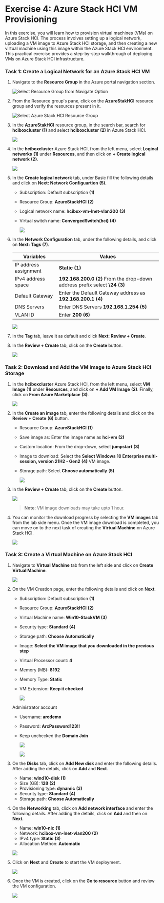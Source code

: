 # Exercise 4: Azure Stack HCI VM Provisioning

In this exercise, you will learn how to provision virtual machines (VMs) on Azure Stack HCI. The process involves setting up a logical network, uploading a VM image to Azure Stack HCI storage, and then creating a new virtual machine using this image within the Azure Stack HCI environment. This practical exercise provides a step-by-step walkthrough of deploying VMs on Azure Stack HCI infrastructure.

### Task 1: Create a Logical Network for an Azure Stack HCI VM

1. Navigate to the **Resource Group** in the Azure portal navigation section.

   ![](.././media/navigate-resource-group.png "Select Resource Group from Navigate Option")

2. From the Resource group's pane, click on the **AzureStakHCI** resource group and verify the resources present in it.

   ![](media/azurestackhci-rg.png "Select Azure Stack HCI Resource Group")

3. In the  **AzureStakHCI** resource group, in the search bar, search for **hciboxcluster** **(1)** and select **hciboxcluster** **(2)** in Azure Stack HCI.

   ![](media/selecth-ciboxcluster-hci.png)

4. In the **hciboxcluster** Azure Stack HCI, from the left menu, select **Logical networks** **(1)** under **Resources**, and then click on **+ Create logical network** **(2)**.

   ![](media/logic2network-create.png)

5. In the **Create logical network** tab, under Basic fill the following details and click on **Next: Network Configuartion** **(5)**.

    - Subscription: Default subscription **(1)**
    - Resource Group: **AzureStackHCI** **(2)**
    - Logical network name: **hcibox-vm-lnet-vlan200** **(3)**
    - Virtual switch name: **ConvergedSwitch(hci)** **(4)**

      ![](media/logic-2network-basic.png)

6. In the **Network Configuration** tab, under the following details, and click on **Next: Tags** **(7)**.

    | **Variables**                | **Values**                                                    |
    | ---------------------------- |---------------------------------------------------------------|
    | IP address assignment | **Static** **(1)** |
    | IPv4 address space    | **192.168.200.0** **(2)** From the drop-down address prefix select **\24** **(3)** |
    | Default Gateway       | Enter the Default Gateway address as **192.168.200.1** **(4)** |
    | DNS Servers           | Enter DNS Servers **192.168.1.254** **(5)** |
    | VLAN ID               | Enter **200** **(6)** | 

      ![](media/logic-2network-network.png)

7. In the **Tag** tab, leave it as default and click **Next: Review + Create**.

8. In the **Review + Create** tab, click on the **Create** button.

   ![](media/logic-2network-create.png)

### Task 2: Download and Add the VM Image to Azure Stack HCI Storage

1. In the **hciboxcluster** Azure Stack HCI, from the left menu, select **VM Image** **(1)** under **Resources**, and click on **+ Add VM Image** **(2)**. Finally, click on **From Azure Marketplace** **(3)**.

   ![](media/vmimage-creat.png)

11. In the **Create an image** tab, enter the following details and click on the **Review + Create** **(6)** button.

    - Resource Group: **AzureStackHCI** **(1)**
    - Save image as: Enter the image name as **hci-vm** **(2)**
    - Custom location: From the drop-down, select **jumpstart** **(3)**
    - Image to download: Select the **Select Windows 10 Enterprise multi-session, version 21H2 - Gen2** **(4)** VM image.
    - Storage path: Select **Choose automatically** **(5)**

      ![](media/vmimagebasic.png)

11. In the **Review + Create** tab, click on the **Create** button.

    ![](media/vmimagecreate.png)

    > **Note**: VM image downloads may take upto 1 hour.
    
12. You can monitor the download progress by selecting the **VM images** tab from the lab side menu. Once the VM image download is completed, you can move on to the next task of creating the **Virtual Machine** on Azure Stack HCI.

     ![](media/vmdownlaodes.png)

### Task 3: Create a Virtual Machine on Azure Stack HCI

1. Navigate to **Virtual Machine** tab from the left side and click on **Create Virtual Machine**.

     ![](media/createvms.png)

2. On the VM Creation page, enter the following details and click on **Next**. 

    - Subscription: Default subscription **(1)**
    - Resource Group: **AzureStackHCI** **(2)**
    - Virtual Machine name: **Win10-StackVM** **(3)**
    - Security type: **Standard** **(4)**
    - Storage path: **Choose Automatically**
    - Image: **Select the VM image that you downloaded in the previous step**
    - Virtual Processor count: **4**
    - Memory (MB): **8192**
    - Memory Type: **Static**
    - VM Extension: **Keep it checked**
      
      ![](media/vmcreate1.png)
      
   Administrator account
   
    - Username: **arcdemo**
    - Password: **ArcPassword123!!**
    - Keep unchecked the **Domain Join**
  
      ![](media/vmcreate2.png)

      ![](media/vmcreate4.png)

3. On the **Disks** tab, click on **Add New disk** and enter the following details. After adding the details, click on **Add** and **Next**. 

    - Name: **wind10-disk** **(1)**
    - Size (GB): **128** **(2)**
    - Provisioning type: **dynamic** **(3)**
    - Security type: **Standard** **(4)**
    - Storage path: **Choose Automatically**
    
  

4. On the **Networking** tab, click on **Add network interface** and enter the following details. After adding the details, click on **Add** and then on **Next**.

    - Name: **win10-nic** **(1)**
    - Network: **hcibox-vm-lnet-vlan200** **(2)**
    - IPv4 type: **Static** **(3)**
    - Allocation Methon: **Automatic**

     ![](media/nic.png)

5. Click on **Next** and **Create** to start the VM deployment.

    ![](media/startcreationvm.png)

6. Once the VM is created, click on the **Go to resource** button and review the VM configuration.

    ![](media/win10overview.png)
